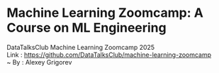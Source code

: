 # Machine Learning Zoomcamp: A Course on ML Engineering

DataTalksClub Machine Learning Zoomcamp 2025 \
Link : https://github.com/DataTalksClub/machine-learning-zoomcamp \
~ By : Alexey Grigorev
